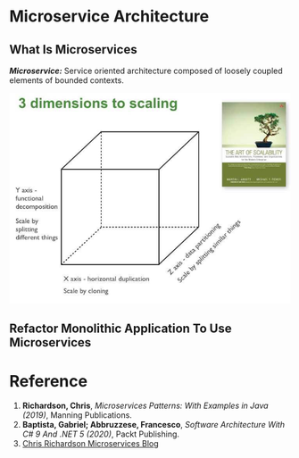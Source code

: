 # Microservice Architecture

## What Is Microservices

**_Microservice:_** Service oriented architecture composed of loosely coupled elements of bounded contexts.

![Scale cube for Microservices](images/Microservices_Scaling3D.jpg "Figure 1: The Scale Cube")

## Refactor Monolithic Application To Use Microservices

# Reference

1. **Richardson, Chris**, _Microservices Patterns: With Examples in Java (2019)_, Manning Publications.
2. **Baptista, Gabriel; Abbruzzese, Francesco**, _Software Architecture With C# 9 And .NET 5 (2020)_, Packt Publishing.
3. [Chris Richardson Microservices Blog](https://microservices.io/)
